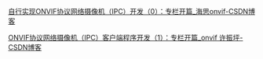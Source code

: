[自行实现ONVIF协议网络摄像机（IPC）开发（0）：专栏开篇_海思onvif-CSDN博客](https://blog.csdn.net/u012478275/article/details/102619307)

[ONVIF协议网络摄像机（IPC）客户端程序开发（1）：专栏开篇_onvif 许振坪-CSDN博客](https://blog.csdn.net/benkaoya/article/details/72424335)